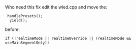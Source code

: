 Who need this fix edit the wled.cpp and move the:
``` 
 handlePresets();
  yield();
```

before:

```
if (!realtimeMode || realtimeOverride || (realtimeMode && useMainSegmentOnly))
```
